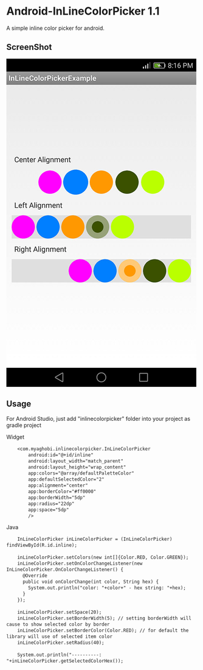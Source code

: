 # Android-InLineColorPicker 1.1
A simple inline color picker for android.


## ScreenShot

![Alt text](screenshot/shot1.jpg?raw=true "ScreenShot InLineColorPicker")


## Usage

For Android Studio, just add "inlinecolorpicker" folder into your project as gradle project

 Widget
```
    <com.myaghobi.inlinecolorpicker.InLineColorPicker
        android:id="@+id/inline"
        android:layout_width="match_parent"
        android:layout_height="wrap_content"
        app:colors="@array/defaultPaletteColor"
        app:defaultSelectedColor="2"
        app:alignment="center"
        app:borderColor="#ff0000"
        app:borderWidth="5dp"
        app:radius="22dp"
        app:space="5dp"
        />
```

Java
```
    InLineColorPicker inLineColorPicker = (InLineColorPicker) findViewById(R.id.inline);

    inLineColorPicker.setColors(new int[]{Color.RED, Color.GREEN});
    inLineColorPicker.setOnColorChangeListener(new InLineColorPicker.OnColorChangeListener() {
      @Override
      public void onColorChange(int color, String hex) {
        System.out.println("color: "+color+" - hex string: "+hex);
      }
    });

    inLineColorPicker.setSpace(20);
    inLineColorPicker.setBorderWidth(5); // setting borderWidth will cause to show selected color by border
    inLineColorPicker.setBorderColor(Color.RED); // for default the library will use of selected item color
    inLineColorPicker.setRadius(40);

    System.out.println("----------: "+inLineColorPicker.getSelectedColorHex());
```
